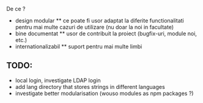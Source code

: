 De ce ?

* design modular
** ce poate fi usor adaptat la diferite functionalitati pentru mai multe cazuri
de utilizare (nu doar la noi in facultate)
* bine documentat
** usor de contribuit la proiect (bugfix-uri, module noi, etc.)
* internationalizabil
** suport pentru mai multe limbi

## TODO:
* local login, investigate LDAP login
* add lang directory that stores strings in different languages
* investigate better modularisation (wouso modules as npm packages ?)